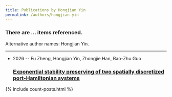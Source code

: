```yaml
---
title: Publications by Hongjian Yin
permalink: /authors/hongjian-yin
---
```


<h3 id="number-posts">There are ... items referenced.</h3>
<p id='info-authors'>Alternative author names: Hongjian Yin.</p>
<hr />
<ul class="post-list">
<li><span class='post-meta'>2026 -- Fu Zheng, Hongjian Yin, Zhongjie Han, Bao-Zhu Guo</span><h3><a class='post-link' href="{{ site.baseurl }}/exponential-stability-preserving-of-two-spatially-discretized-port-hamiltonian-systems">Exponential stability preserving of two spatially discretized port-Hamiltonian systems</a></h3></li>

</ul>
{% include count-posts.html %}
